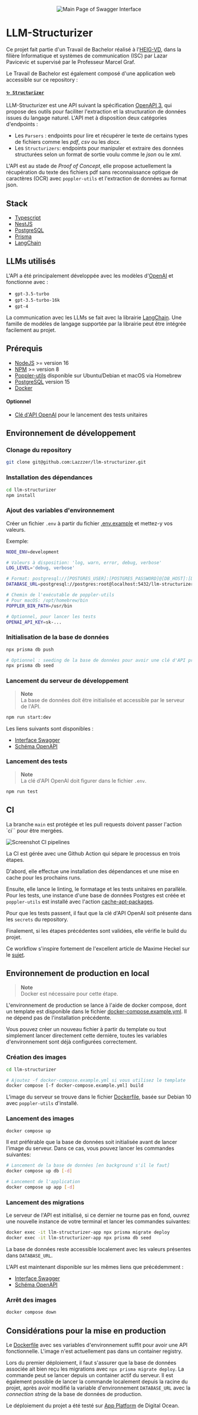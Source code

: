 <p align="center">
  <img src="./docs/llm-structurizer-page.png" alt="Main Page of Swagger Interface" />
</p>

# LLM-Structurizer

Ce projet fait partie d'un Travail de Bachelor réalisé à l'[HEIG-VD](https://heig-vd.ch/), dans la filière Informatique et systèmes de communication (ISC) par Lazar Pavicevic et supervisé par le Professeur Marcel Graf.

Le Travail de Bachelor est également composé d'une application web accessible sur ce repository :

#### [`✨ Structurizer`](https://github.com/Lazzzer/structurizer)

LLM-Structurizer est une API suivant la spécification [OpenAPI 3](https://swagger.io/specification/), qui propose des outils pour faciliter l'extraction et la structuration de données issues du langage naturel. L'API met à disposition deux catégories d'endpoints :

- Les `Parsers` : endpoints pour lire et récupérer le texte de certains types de fichiers comme les _pdf_, _csv_ ou les _docx_.
- Les `Structurizers`: endpoints pour manipuler et extraire des données structurées selon un format de sortie voulu comme le _json_ ou le _xml_.

L'API est au stade de _Proof of Concept_, elle propose actuellement la récupération du texte des fichiers pdf sans reconnaissance optique de caractères (OCR) avec `poppler-utils` et l'extraction de données au format json.

## Stack

- [Typescript](https://www.typescriptlang.org)
- [NestJS](https://docs.nestjs.com)
- [PostgreSQL](https://www.postgresql.org/docs/15/index.html)
- [Prisma](https://www.prisma.io/docs/getting-started)
- [LangChain](https://js.langchain.com/docs)

## LLMs utilisés

L'API a été principalement développée avec les modèles d'[OpenAI](https://platform.openai.com/docs/models) et fonctionne avec :

- `gpt-3.5-turbo`
- `gpt-3.5-turbo-16k`
- `gpt-4`

La communication avec les LLMs se fait avec la librairie [LangChain](https://js.langchain.com/docs). Une famille de modèles de langage supportée par la librairie peut être intégrée facilement au projet.

## Prérequis

- [NodeJS](https://nodejs.org/en/download/) >= version 16
- [NPM](https://docs.npmjs.com/getting-started) >= version 8
- [Poppler-utils](https://poppler.freedesktop.org/) disponible sur Ubuntu/Debian et macOS via Homebrew
- [PostgreSQL](https://www.postgresql.org/docs/15/index.html) version 15
- [Docker](https://docs.docker.com/get-started/)

#### Optionnel

- [Clé d'API OpenAI](https://platform.openai.com/account/api-keys) pour le lancement des tests unitaires

## Environnement de développement

### Clonage du repository

```bash
git clone git@github.com:Lazzzer/llm-structurizer.git
```

### Installation des dépendances

```bash
cd llm-structurizer
npm install
```

### Ajout des variables d'environnement

Créer un fichier `.env` à partir du fichier [.env.example](https://github.com/Lazzzer/llm-structurizer/blob/main/.env.example) et mettez-y vos valeurs.

Exemple:

```bash
NODE_ENV=development

# Valeurs à disposition: 'log, warn, error, debug, verbose'
LOG_LEVEL='debug, verbose'

# Format: postgresql://[POSTGRES_USER]:[POSTGRES_PASSWORD]@[DB_HOST]:[DB_PORT]/[DB_NAME]?schema=[DB_SCHEMA]&connect_timeout=300
DATABASE_URL=postgresql://postgres:root@localhost:5432/llm-structurizer?schema=public&connect_timeout=300

# Chemin de l'exécutable de poppler-utils
# Pour macOS: /opt/homebrew/bin
POPPLER_BIN_PATH=/usr/bin

# Optionnel, pour lancer les tests
OPENAI_API_KEY=sk-...
```

### Initialisation de la base de données

```bash
npx prisma db push

# Optionnel : seeding de la base de données pour avoir une clé d'API prête à l'emploi
npx prisma db seed
```

### Lancement du serveur de développement

> **Note**  
> La base de données doit être initialisée et accessible par le serveur de l'API.

```bash
npm run start:dev
```

Les liens suivants sont disponibles :

- [Interface Swagger](http://localhost:3000/api)
- [Schéma OpenAPI](http://localhost:3000/api-json)

### Lancement des tests

> **Note**  
> La clé d'API OpenAI doit figurer dans le fichier `.env`.

```bash
npm run test
```

## CI

La branche `main` est protégée et les pull requests doivent passer l'action `ci`` pour être mergées.

![Screenshot CI pipelines](./docs/ci.png)

La CI est gérée avec une Github Action qui sépare le processus en trois étapes.

D'abord, elle effectue une installation des dépendances et une mise en cache pour les prochains runs.

Ensuite, elle lance le linting, le formatage et les tests unitaires en parallèle. Pour les tests, une instance d'une base de données Postgres est créée et `poppler-utils` est installé avec l'action [cache-apt-packages](https://github.com/marketplace/actions/cache-apt-packages).

Pour que les tests passent, il faut que la clé d'API OpenAI soit présente dans les `secrets` du repository.

Finalement, si les étapes précédentes sont validées, elle vérifie le build du projet.

Ce workflow s'inspire fortement de l'excellent article de Maxime Heckel sur le [sujet](https://blog.maximeheckel.com/posts/building-perfect-github-action-frontend-teams/).

## Environnement de production en local

> **Note**  
> Docker est nécessaire pour cette étape.

L'environnement de production se lance à l'aide de docker compose, dont un template est disponible dans le fichier [docker-compose.example.yml](https://github.com/Lazzzer/llm-structurizer/blob/main/docker-compose.example.yml). Il ne dépend pas de l'installation précédente.

Vous pouvez créer un nouveau fichier à partir du template ou tout simplement lancer directement cette dernière, toutes les variables d'environnement sont déjà configurées correctement.

### Création des images

```bash
cd llm-structurizer

# Ajoutez -f docker-compose.example.yml si vous utilisez le template
docker compose [-f docker-compose.example.yml] build
```

L'image du serveur se trouve dans le fichier [Dockerfile](https://github.com/Lazzzer/llm-structurizer/blob/main/Dockerfile), basée sur Debian 10 avec `poppler-utils` d'installé.

### Lancement des images

```bash
docker compose up
```

Il est préférable que la base de données soit initialisée avant de lancer l'image du serveur. Dans ce cas, vous pouvez lancer les commandes suivantes:

```bash
# Lancement de la base de données [en background s'il le faut]
docker compose up db [-d]

# Lancement de l'application
docker compose up app [-d]
```

### Lancement des migrations

Le serveur de l'API est initialisé, si ce dernier ne tourne pas en fond, ouvrez une nouvelle instance de votre terminal et lancer les commandes suivantes:

```bash
docker exec -it llm-structurizer-app npx prisma migrate deploy
docker exec -it llm-structurizer-app npx prisma db seed
```

La base de données reste accessible localement avec les valeurs présentes dans `DATABASE_URL`.

L'API est maintenant disponible sur les mêmes liens que précédemment :

- [Interface Swagger](http://localhost:3000/api)
- [Schéma OpenAPI](http://localhost:3000/api-json)

### Arrêt des images

```bash
docker compose down
```

## Considérations pour la mise en production

Le [Dockerfile](https://github.com/Lazzzer/llm-structurizer/blob/main/Dockerfile) avec ses variables d'environnement suffit pour avoir une API fonctionnelle.
L'image n'est actuellement pas dans un container registry.

Lors du premier déploiement, il faut s'assurer que la base de données associée ait bien reçu les migrations avec `npx prisma migrate deploy`. La commande peut se lancer depuis un container actif du serveur. Il est également possible de lancer la commande localement depuis la racine du projet, après avoir modifié la variable d'environnement `DATABASE_URL` avec la _connection string_ de la base de données de production.

Le déploiement du projet a été testé sur [App Platform](https://www.digitalocean.com/products/app-platform) de Digital Ocean.
